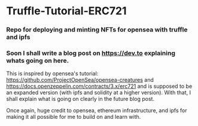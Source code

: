 # Truffle-Tutorial-ERC721
### Repo for deploying and minting NFTs for opensea with truffle and ipfs

### Soon I shall write a blog post on https://dev.to explaining whats going on here. 

This is inspired by opensea's tutorial: https://github.com/ProjectOpenSea/opensea-creatures and https://docs.openzeppelin.com/contracts/3.x/erc721
and is supposed to be an expanded version (with ipfs and solidity at a higher version). With that, I shall explain what is going on clearly in the future blog post. 

Once again, huge credit to opensea, ethereum infrastructure, and ipfs for making it all possible for me to build on and learn with.
